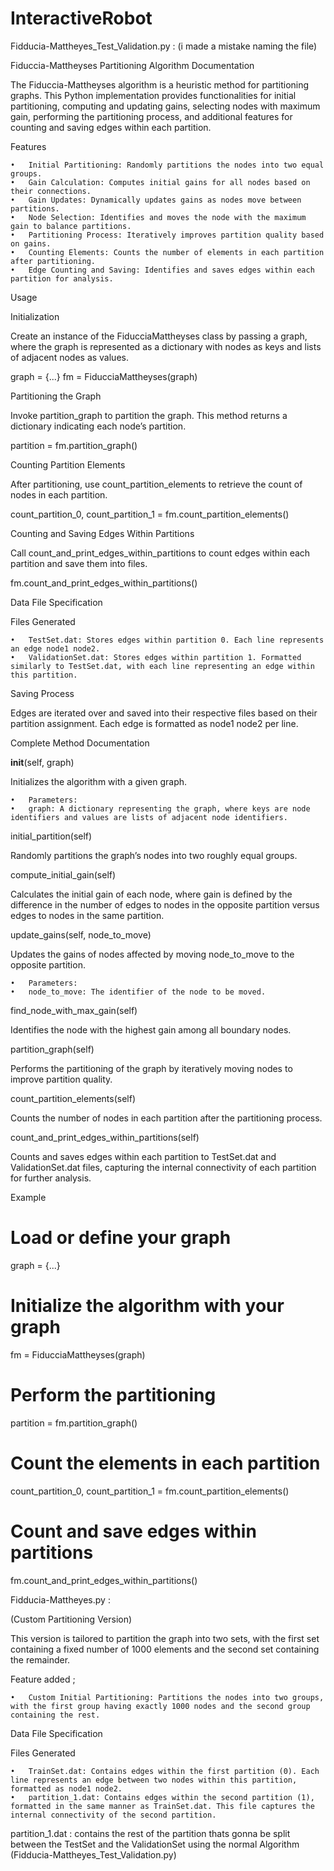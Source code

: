 # InteractiveRobot


Fidducia-Mattheyes_Test_Validation.py : (i made a mistake naming the file)

Fiduccia-Mattheyses Partitioning Algorithm Documentation

The Fiduccia-Mattheyses algorithm is a heuristic method for partitioning graphs. This Python implementation provides functionalities for initial partitioning, computing and updating gains, selecting nodes with maximum gain, performing the partitioning process, and additional features for counting and saving edges within each partition.

Features

	•	Initial Partitioning: Randomly partitions the nodes into two equal groups.
	•	Gain Calculation: Computes initial gains for all nodes based on their connections.
	•	Gain Updates: Dynamically updates gains as nodes move between partitions.
	•	Node Selection: Identifies and moves the node with the maximum gain to balance partitions.
	•	Partitioning Process: Iteratively improves partition quality based on gains.
	•	Counting Elements: Counts the number of elements in each partition after partitioning.
	•	Edge Counting and Saving: Identifies and saves edges within each partition for analysis.

Usage

Initialization

Create an instance of the FiducciaMattheyses class by passing a graph, where the graph is represented as a dictionary with nodes as keys and lists of adjacent nodes as values.

graph = {...}
fm = FiducciaMattheyses(graph)

Partitioning the Graph

Invoke partition_graph to partition the graph. This method returns a dictionary indicating each node’s partition.

partition = fm.partition_graph()

Counting Partition Elements

After partitioning, use count_partition_elements to retrieve the count of nodes in each partition.

count_partition_0, count_partition_1 = fm.count_partition_elements()

Counting and Saving Edges Within Partitions

Call count_and_print_edges_within_partitions to count edges within each partition and save them into files.

fm.count_and_print_edges_within_partitions()

Data File Specification

Files Generated

	•	TestSet.dat: Stores edges within partition 0. Each line represents an edge node1 node2.
	•	ValidationSet.dat: Stores edges within partition 1. Formatted similarly to TestSet.dat, with each line representing an edge within this partition.

Saving Process

Edges are iterated over and saved into their respective files based on their partition assignment. Each edge is formatted as node1 node2 per line.

Complete Method Documentation

__init__(self, graph)

Initializes the algorithm with a given graph.

	•	Parameters:
	•	graph: A dictionary representing the graph, where keys are node identifiers and values are lists of adjacent node identifiers.

initial_partition(self)

Randomly partitions the graph’s nodes into two roughly equal groups.

compute_initial_gain(self)

Calculates the initial gain of each node, where gain is defined by the difference in the number of edges to nodes in the opposite partition versus edges to nodes in the same partition.

update_gains(self, node_to_move)

Updates the gains of nodes affected by moving node_to_move to the opposite partition.

	•	Parameters:
	•	node_to_move: The identifier of the node to be moved.

find_node_with_max_gain(self)

Identifies the node with the highest gain among all boundary nodes.

partition_graph(self)

Performs the partitioning of the graph by iteratively moving nodes to improve partition quality.

count_partition_elements(self)

Counts the number of nodes in each partition after the partitioning process.

count_and_print_edges_within_partitions(self)

Counts and saves edges within each partition to TestSet.dat and ValidationSet.dat files, capturing the internal connectivity of each partition for further analysis.

Example

# Load or define your graph
graph = {...}

# Initialize the algorithm with your graph
fm = FiducciaMattheyses(graph)

# Perform the partitioning
partition = fm.partition_graph()

# Count the elements in each partition
count_partition_0, count_partition_1 = fm.count_partition_elements()

# Count and save edges within partitions
fm.count_and_print_edges_within_partitions()








Fidducia-Mattheyes.py :

(Custom Partitioning Version)

This version is tailored to partition the graph into two sets, with the first set containing a fixed number of 1000 elements and the second set containing the remainder. 

Feature added ;

	•	Custom Initial Partitioning: Partitions the nodes into two groups, with the first group having exactly 1000 nodes and the second group containing the rest.


Data File Specification

Files Generated

	•	TrainSet.dat: Contains edges within the first partition (0). Each line represents an edge between two nodes within this partition, formatted as node1 node2.
	•	partition_1.dat: Contains edges within the second partition (1), formatted in the same manner as TrainSet.dat. This file captures the internal connectivity of the second partition.

partition_1.dat : contains the rest of the partition thats gonna be split between the TestSet and the ValidationSet using the normal Algorithm (Fidducia-Mattheyes_Test_Validation.py)
